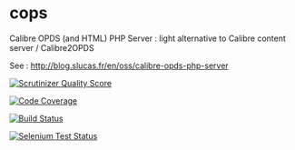 cops
====

Calibre OPDS (and HTML) PHP Server : light alternative to Calibre content server / Calibre2OPDS

See : http://blog.slucas.fr/en/oss/calibre-opds-php-server

[![Scrutinizer Quality Score](https://scrutinizer-ci.com/g/seblucas/cops/badges/quality-score.png?s=e1c87a92ef90b8d666cd9bd4f3612bd10db84364)](https://scrutinizer-ci.com/g/seblucas/cops/)

[![Code Coverage](https://scrutinizer-ci.com/g/seblucas/cops/badges/coverage.png?s=1e21d8c3bf96d7b0b7cc0e54429fa897ddea1506)](https://scrutinizer-ci.com/g/seblucas/cops/)

[![Build Status](https://travis-ci.org/seblucas/cops.png)](https://travis-ci.org/seblucas/cops)

[![Selenium Test Status](https://saucelabs.com/browser-matrix/seblucas.svg)](https://saucelabs.com/u/seblucas)

